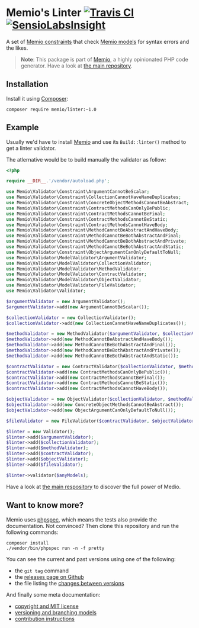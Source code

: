 # Memio's Linter [![Travis CI](https://travis-ci.org/memio/linter.png)](https://travis-ci.org/memio/linter) [![SensioLabsInsight](https://insight.sensiolabs.com/projects/e5794d5b-5305-4569-bc9b-caeecf9ae982/mini.png)](https://insight.sensiolabs.com/projects/e5794d5b-5305-4569-bc9b-caeecf9ae982)

A set of [Memio constraints](http://github.com/memio/validator) that check
[Memio models](http://github.com/memio/model) for syntax errors and the likes.

> **Note**: This package is part of [Memio](http://memio.github.io/memio), a highly opinionated PHP code generator.
> Have a look at [the main repository](http://github.com/memio/memio).

## Installation

Install it using [Composer](https://getcomposer.org/download):

    composer require memio/linter:~1.0

## Example

Usually we'd have to install [Memio](http://github.com/memio/memio) and use its
`Build::linter()` method to get a linter validator.

The atlernative would be to build manually the validator as follow:

```php
<?php

require __DIR__.'/vendor/autoload.php';

use Memio\Validator\Constraint\ArgumentCannotBeScalar;
use Memio\Validator\Constraint\CollectionCannotHaveNameDuplicates;
use Memio\Validator\Constraint\ConcreteObjectMethodsCannotBeAbstract;
use Memio\Validator\Constraint\ContractMethodsCanOnlyBePublic;
use Memio\Validator\Constraint\ContractMethodsCannotBeFinal;
use Memio\Validator\Constraint\ContractMethodsCannotBeStatic;
use Memio\Validator\Constraint\ContractMethodsCannotHaveBody;
use Memio\Validator\Constraint\MethodCannotBeAbstractAndHaveBody;
use Memio\Validator\Constraint\MethodCannotBeBothAbstractAndFinal;
use Memio\Validator\Constraint\MethodCannotBeBothAbstractAndPrivate;
use Memio\Validator\Constraint\MethodCannotBeBothAbstractAndStatic;
use Memio\Validator\Constraint\ObjectArgumentCanOnlyDefaultToNull;
use Memio\Validator\ModelValidator\ArgumentValidator;
use Memio\Validator\ModelValidator\CollectionValidator;
use Memio\Validator\ModelValidator\MethodValidator;
use Memio\Validator\ModelValidator\ContractValidator;
use Memio\Validator\ModelValidator\ObjectValidator;
use Memio\Validator\ModelValidator\FileValidator;
use Memio\Validator\Validator;

$argumentValidator = new ArgumentValidator();
$argumentValidator->add(new ArgumentCannotBeScalar());

$collectionValidator = new CollectionValidator();
$collectionValidator->add(new CollectionCannotHaveNameDuplicates());

$methodValidator = new MethodValidator($argumentValidator, $collectionValidator);
$methodValidator->add(new MethodCannotBeAbstractAndHaveBody());
$methodValidator->add(new MethodCannotBeBothAbstractAndFinal());
$methodValidator->add(new MethodCannotBeBothAbstractAndPrivate());
$methodValidator->add(new MethodCannotBeBothAbstractAndStatic());

$contractValidator = new ContractValidator($collectionValidator, $methodValidator);
$contractValidator->add(new ContractMethodsCanOnlyBePublic());
$contractValidator->add(new ContractMethodsCannotBeFinal());
$contractValidator->add(new ContractMethodsCannotBeStatic());
$contractValidator->add(new ContractMethodsCannotHaveBody());

$objectValidator = new ObjectValidator($collectionValidator, $methodValidator);
$objectValidator->add(new ConcreteObjectMethodsCannotBeAbstract());
$objectValidator->add(new ObjectArgumentCanOnlyDefaultToNull());

$fileValidator = new FileValidator($contractValidator, $objectValidator);

$linter = new Validator();
$linter->add($argumentValidator);
$linter->add($collectionValidator);
$linter->add($methodValidator);
$linter->add($contractValidator);
$linter->add($objectValidator);
$linter->add($fileValidator);

$linter->validator($anyModels);
```

Have a look at [the main respository](http://github.com/memio/memio) to discover the full power of Medio.

## Want to know more?

Memio uses [phpspec](http://phpspec.net/), which means the tests also provide the documentation.
Not convinced? Then clone this repository and run the following commands:

    composer install
    ./vendor/bin/phpspec run -n -f pretty

You can see the current and past versions using one of the following:

* the `git tag` command
* the [releases page on Github](https://github.com/memio/memio/releases)
* the file listing the [changes between versions](CHANGELOG.md)

And finally some meta documentation:

* [copyright and MIT license](LICENSE)
* [versioning and branching models](VERSIONING.md)
* [contribution instructions](CONTRIBUTING.md)

